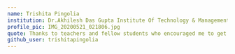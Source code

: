 ```yaml
---
name: Trishita Pingolia
institution: Dr.Akhilesh Das Gupta Institute Of Technology & Management
profile_pic: IMG_20200521_021806.jpg
quote: Thanks to teachers and fellow students who encouraged me to get here
github_user: trishitapingolia
---
```

